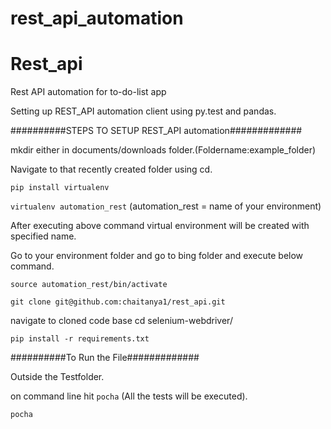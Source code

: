 # rest_api_automation

# Rest_api

Rest API automation for to-do-list app



Setting up REST_API automation client using py.test and pandas.



##########STEPS TO SETUP REST_API automation#############



mkdir either in documents/downloads folder.(Foldername:example_folder)



Navigate to that recently created folder using cd.



```pip install virtualenv```



```virtualenv automation_rest``` (automation_rest = name of your environment) 



After executing above command virtual environment will be created with specified name.



Go to your environment folder and go to bing folder and execute below command.



```source automation_rest/bin/activate```



```git clone git@github.com:chaitanya1/rest_api.git```



navigate to cloned code base cd selenium-webdriver/



```pip install -r requirements.txt```



##########To Run the File#############



Outside the Testfolder.

on command line hit ```pocha``` (All the tests will be executed).

```pocha```







